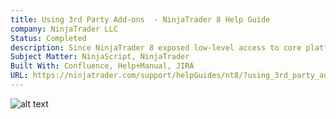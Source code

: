 ```yaml
---
title: Using 3rd Party Add-ons  - NinjaTrader 8 Help Guide
company: NinjaTrader LLC
Status: Completed
description: Since NinjaTrader 8 exposed low-level access to core platform technologies, it sometimes left a risk for users to install scripts that could introduce instability or insecurity to their platform. This was an informational guide to help make users aware of the risks of installing 3rd party add-ons and how to deal with some of the common issues as a result.
Subject Matter: NinjaScript, NinjaTrader
Built With: Confluence, Help+Manual, JIRA
URL: https://ninjatrader.com/support/helpGuides/nt8/?using_3rd_party_add-ons.htm
---
```


![alt text](../../static/work/images/3rdparty.png)
